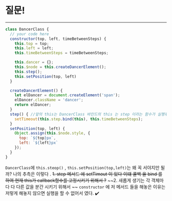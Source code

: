 
# 질문!
<hr>

```js
class DancerClass {
  // your code here
  constructor(top, left, timeBetweenSteps) {
    this.top = top;
    this.left = left;
    this.timeBetweenSteps = timeBetweenSteps;

    this.dancer = {};
    this.$node = this.createDancerElement();
    this.step();
    this.setPosition(top, left)
  }

  createDancerElement() {
    let elDancer = document.createElement('span');
    elDancer.className = 'dancer';
    return elDancer;
  }
  step() { //앞의 this는 DancerClass 바인드의 this 는 step 이라는 함수가 실행후 몇초가 지나서 실행되기에 그때에 this를 모른다. 고로 현재 this(callback함수) 를 고정시킨다.
    setTimeout(this.step.bind(this), this.timeBetweenSteps);
  }
  setPosition(top, left) {
    Object.assign(this.$node.style, {
      top: `${top}px`,
      left: `${left}px`
    });
  }
}
```

`DancerClass`에 `this.steop()` , `this.setPosition(top,left)`는 왜 꼭 서야지만 될까? 
나의 추측은 이렇다 .
~~1. step 메서드 에 setTimout 이 있다 이떄 콜백 을 bind 를 하여 현재 this가 callback함수를 고정시키기 위해서 ?~~
~~2. 새롭게 생기는 각 객체마다 다 다른 값을 분간 시키기 위해서 ~~
`constructor` 에 저 메서드 들을 해놓은 이유는 저렇게 해놓지 않으면 실행을 할 수 없어서 였다. ✔️




